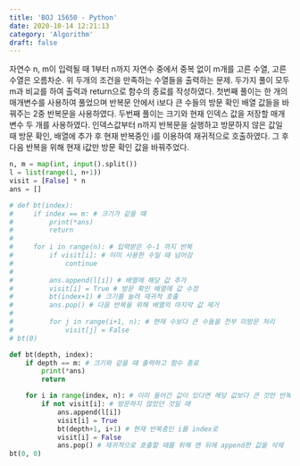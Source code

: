 ```yaml
---
title: 'BOJ 15650 - Python'
date: 2020-10-14 12:21:13
category: 'Algorithm'
draft: false
---
```

자연수 n, m이 입력될 때 1부터 n까지 자연수 중에서 중복 없이 m개를 고른 수열, 고른 수열은 오름차순. 위 두개의 조건을 만족하는 수열들을 출력하는 문제. 두가지 풀이 모두 m과 비교를 하여 출력과 return으로 함수의 종료를 작성하였다. 첫번째 풀이는 한 개의 매개변수를 사용하여 풀었으며 반복문 안에서 i보다 큰 수들의 방문 확인 배열 값들을 바꿔주는 2중 반복문을 사용하였다. 두번째 풀이는 크기와 현재 인덱스 값을 저장할 매개변수 두 개를 사용하였다. 인덱스값부터 n까지 반복문을 실행하고 방문하지 않은 값일 때 방문 확인, 배열에 추가 후 현재 반복중인 i를 이용하여 재귀적으로 호출하였다. 그 후 다음 반복을 위해 현재 i값만 방문 확인 값을 바꿔주었다.
```python
n, m = map(int, input().split())
l = list(range(1, n+1))
visit = [False] * n
ans = []

# def bt(index):
#     if index == m: # 크기가 같을 떄
#         print(*ans)
#         return
#
#     for i in range(n): # 입력받은 수-1 까지 반복
#         if visit[i]: # 이미 사용한 수일 때 넘어감
#             continue
#
#         ans.append(l[i]) # 배열에 해당 값 추가
#         visit[i] = True # 방문 확인 배열에 값 수정
#         bt(index+1) # 크기를 늘려 재귀적 호출
#         ans.pop() # 다음 반복을 위해 배열의 마지막 값 제거
#
#         for j in range(i+1, n): # 현재 수보다 큰 수들을 전부 미방문 처리
#             visit[j] = False
# bt(0)

def bt(depth, index):
    if depth == m: # 크기와 같을 떄 출력하고 함수 종료
        print(*ans)
        return

    for i in range(index, n): # 이미 들어간 값이 있다면 해당 값보다 큰 것만 반복
        if not visit[i]: # 방문하지 않았던 것일 때
            ans.append(l[i])
            visit[i] = True
            bt(depth+1, i+1) # 현재 반복중인 i를 index로
            visit[i] = False
            ans.pop() # 재귀적으로 호출할 때를 위해 맨 뒤에 append한 값을 삭제
bt(0, 0)

```
